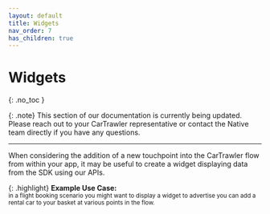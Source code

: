 ```yaml
---
layout: default
title: Widgets
nav_order: 7
has_children: true
---
```


# Widgets

{: .no_toc }

{: .note}
This section of our documentation is currently being updated.
Please reach out to your CarTrawler representative or contact the Native team directly if you have any questions. 

---



When considering the addition of a new touchpoint into the CarTrawler flow from within your app, it may be useful to create a widget displaying data from the SDK using our APIs. 

{: .highlight}
<b>Example Use Case:</b> <br/>
<small>in a flight booking scenario you might want to display a widget to advertise you can add a rental car to your basket at various points in the flow.</small>